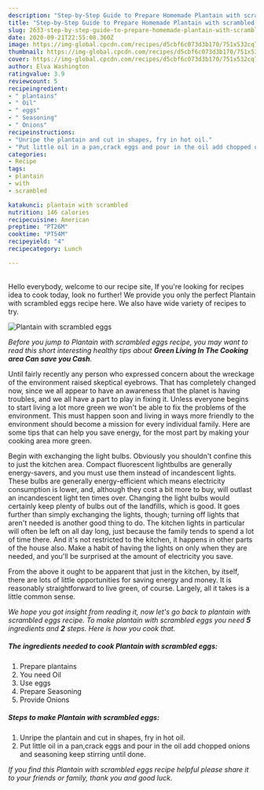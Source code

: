 ```yaml
---
description: "Step-by-Step Guide to Prepare Homemade Plantain with scrambled eggs"
title: "Step-by-Step Guide to Prepare Homemade Plantain with scrambled eggs"
slug: 2633-step-by-step-guide-to-prepare-homemade-plantain-with-scrambled-eggs
date: 2020-09-21T22:55:08.360Z
image: https://img-global.cpcdn.com/recipes/d5cbf6c073d3b170/751x532cq70/plantain-with-scrambled-eggs-recipe-main-photo.jpg
thumbnail: https://img-global.cpcdn.com/recipes/d5cbf6c073d3b170/751x532cq70/plantain-with-scrambled-eggs-recipe-main-photo.jpg
cover: https://img-global.cpcdn.com/recipes/d5cbf6c073d3b170/751x532cq70/plantain-with-scrambled-eggs-recipe-main-photo.jpg
author: Elva Washington
ratingvalue: 3.9
reviewcount: 5
recipeingredient:
- " plantains"
- " Oil"
- " eggs"
- " Seasoning"
- " Onions"
recipeinstructions:
- "Unripe the plantain and cut in shapes, fry in hot oil."
- "Put little oil in a pan,crack eggs and pour in the oil add chopped onions and seasoning keep stirring until done."
categories:
- Recipe
tags:
- plantain
- with
- scrambled

katakunci: plantain with scrambled 
nutrition: 146 calories
recipecuisine: American
preptime: "PT26M"
cooktime: "PT54M"
recipeyield: "4"
recipecategory: Lunch

---
```

<br>
Hello everybody, welcome to our recipe site, If you're looking for recipes idea to cook today, look no further! We provide you only the perfect Plantain with scrambled eggs recipe here. We also have wide variety of recipes to try.
<br>


![Plantain with scrambled eggs](https://img-global.cpcdn.com/recipes/d5cbf6c073d3b170/751x532cq70/plantain-with-scrambled-eggs-recipe-main-photo.jpg)

<i>Before you jump to Plantain with scrambled eggs recipe, you may want to read this short interesting healthy tips about 
<strong>Green Living In The Cooking area Can save you Cash</strong>.</i>
</br>

Until fairly recently any person who expressed concern about the wreckage of the environment raised skeptical eyebrows. That has completely changed now, since we all appear to have an awareness that the planet is having troubles, and we all have a part to play in fixing it. Unless everyone begins to start living a lot more green we won't be able to fix the problems of the environment. This must happen soon and living in ways more friendly to the environment should become a mission for every individual family. Here are some tips that can help you save energy, for the most part by making your cooking area more green.

Begin with exchanging the light bulbs. Obviously you shouldn't confine this to just the kitchen area. Compact fluorescent lightbulbs are generally energy-savers, and you must use them instead of incandescent lights. These bulbs are generally energy-efficient which means electricity consumption is lower, and, although they cost a bit more to buy, will outlast an incandescent light ten times over. Changing the light bulbs would certainly keep plenty of bulbs out of the landfills, which is good. It goes further than simply exchanging the lights, though; turning off lights that aren't needed is another good thing to do. The kitchen lights in particular will often be left on all day long, just because the family tends to spend a lot of time there. And it's not restricted to the kitchen, it happens in other parts of the house also. Make a habit of having the lights on only when they are needed, and you'll be surprised at the amount of electricity you save.

From the above it ought to be apparent that just in the kitchen, by itself, there are lots of little opportunities for saving energy and money. It is reasonably straightforward to live green, of course. Largely, all it takes is a little common sense.


<i>We hope you got insight from reading it, now let's go back to plantain with scrambled eggs recipe. To make plantain with scrambled eggs you need <strong>5</strong> ingredients and <strong>2</strong> steps. Here is how you cook that.
</i>

##### The ingredients needed to cook Plantain with scrambled eggs:

1. Prepare  plantains
1. You need  Oil
1. Use  eggs
1. Prepare  Seasoning
1. Provide  Onions


##### Steps to make Plantain with scrambled eggs:

1. Unripe the plantain and cut in shapes, fry in hot oil.
1. Put little oil in a pan,crack eggs and pour in the oil add chopped onions and seasoning keep stirring until done.


<i>If you find this Plantain with scrambled eggs recipe helpful please share it to your friends or family, thank you and good luck.</i>
